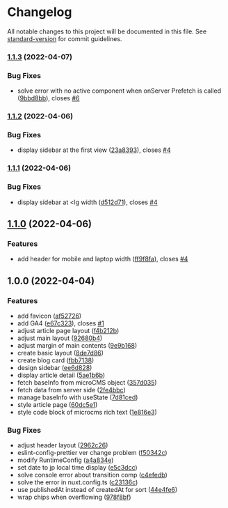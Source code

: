 # Changelog

All notable changes to this project will be documented in this file. See [standard-version](https://github.com/conventional-changelog/standard-version) for commit guidelines.

### [1.1.3](https://github.com/kawa-work/nuxt3-microcms-blog/compare/v1.1.2...v1.1.3) (2022-04-07)


### Bug Fixes

* solve error with no active component when onServer Prefetch is called ([9bbd8bb](https://github.com/kawa-work/nuxt3-microcms-blog/commit/9bbd8bb28ae089600fa23402125496f4130741e6)), closes [#6](https://github.com/kawa-work/nuxt3-microcms-blog/issues/6)

### [1.1.2](https://github.com/kawa-work/nuxt3-microcms-blog/compare/v1.1.1...v1.1.2) (2022-04-06)


### Bug Fixes

* display sidebar at the first view ([23a8393](https://github.com/kawa-work/nuxt3-microcms-blog/commit/23a83930ec4e9b1927aeae211e28c32d1791d5fb)), closes [#4](https://github.com/kawa-work/nuxt3-microcms-blog/issues/4)

### [1.1.1](https://github.com/kawa-work/nuxt3-microcms-blog/compare/v1.1.0...v1.1.1) (2022-04-06)


### Bug Fixes

* display sidebar at <lg width ([d512d71](https://github.com/kawa-work/nuxt3-microcms-blog/commit/d512d71a8b586810717ab4dfcac27d5d2d85f7a7)), closes [#4](https://github.com/kawa-work/nuxt3-microcms-blog/issues/4)

## [1.1.0](https://github.com/kawa-work/nuxt3-microcms-blog/compare/v1.0.0...v1.1.0) (2022-04-06)


### Features

* add header for mobile and laptop width ([ff9f8fa](https://github.com/kawa-work/nuxt3-microcms-blog/commit/ff9f8faed9afa2018b74f8c38326ccceee066c4f)), closes [#4](https://github.com/kawa-work/nuxt3-microcms-blog/issues/4)

## 1.0.0 (2022-04-04)


### Features

* add favicon ([af52726](https://github.com/kawa-work/nuxt3-microcms-blog/commit/af527264c04a3c7c31a62a38e7a06a3c17c14eb6))
* add GA4 ([e67c323](https://github.com/kawa-work/nuxt3-microcms-blog/commit/e67c32380de2b57b65f72fc2319a5d97b6359389)), closes [#1](https://github.com/kawa-work/nuxt3-microcms-blog/issues/1)
* adjust article page layout ([f4b212b](https://github.com/kawa-work/nuxt3-microcms-blog/commit/f4b212b8d48e1250f9c58314f246f552c85b9054))
* adjust main layout ([92680b4](https://github.com/kawa-work/nuxt3-microcms-blog/commit/92680b4a95cb9cdd4c15c70d5ec815eff486b681))
* adjust margin of main contents ([9e9b168](https://github.com/kawa-work/nuxt3-microcms-blog/commit/9e9b1687fe692521ea834aa71286af43d2e4eff5))
* create basic layout ([8de7d86](https://github.com/kawa-work/nuxt3-microcms-blog/commit/8de7d864036d81c0b16d6ff3d67098db2f42023f))
* create blog card ([fbb7138](https://github.com/kawa-work/nuxt3-microcms-blog/commit/fbb7138bc32f0bcc28e794ad1749306dc8c691ef))
* design sidebar ([ee6d828](https://github.com/kawa-work/nuxt3-microcms-blog/commit/ee6d828563fda228e78505b1d8f533311ff43236))
* display article detail ([5ae1b6b](https://github.com/kawa-work/nuxt3-microcms-blog/commit/5ae1b6ba1c933be3aaaea6f33391ad024598d3a6))
* fetch baseInfo from microCMS object ([357d035](https://github.com/kawa-work/nuxt3-microcms-blog/commit/357d0352d348602571888f6b3fd7dfd14ebc9e4b))
* fetch data from server side ([2fe4bbc](https://github.com/kawa-work/nuxt3-microcms-blog/commit/2fe4bbcc23332fe0d5ca1fafd05f6cf14f5139a1))
* manage baseInfo with useState ([7d81ced](https://github.com/kawa-work/nuxt3-microcms-blog/commit/7d81ced2af83ddc6ad081f853cf153423cdd332c))
* style article page ([60dc5e1](https://github.com/kawa-work/nuxt3-microcms-blog/commit/60dc5e14002dddc81702008a2d67a3e101c5f9a4))
* style code block of microcms rich text ([1e816e3](https://github.com/kawa-work/nuxt3-microcms-blog/commit/1e816e373fbb3dddcd9f376ca4f6ecb1eb929f05))


### Bug Fixes

* adjust header layout ([2962c26](https://github.com/kawa-work/nuxt3-microcms-blog/commit/2962c260874738fe32be49d41bb248363732a21a))
* eslint-config-prettier ver change problem ([f50342c](https://github.com/kawa-work/nuxt3-microcms-blog/commit/f50342c0ae6c2fd2cfab9c05362b47aa2f679d1c))
* modify RuntimeConfig ([a4a834e](https://github.com/kawa-work/nuxt3-microcms-blog/commit/a4a834e842e1250f52cde26f4128515629b74a40))
* set date to jp local time display ([e5c3dcc](https://github.com/kawa-work/nuxt3-microcms-blog/commit/e5c3dcc7e7971e2b1474ff1284dd5afb3b135441))
* solve console error about transition comp ([c4efedb](https://github.com/kawa-work/nuxt3-microcms-blog/commit/c4efedb0a3b5a04f5feefbfc54f7f541dbc955c8))
* solve the error in nuxt.config.ts ([c23136c](https://github.com/kawa-work/nuxt3-microcms-blog/commit/c23136c37985510100b5231fc5db6c7d81c4a32e))
* use publishedAt instead of createdAt for sort ([44e4fe6](https://github.com/kawa-work/nuxt3-microcms-blog/commit/44e4fe63bfb39e4fa3bd904392870828a57e9d87))
* wrap chips when overflowing ([978f8bf](https://github.com/kawa-work/nuxt3-microcms-blog/commit/978f8bfa794aee3b2e294ddd18eb51270bfad6fa))
